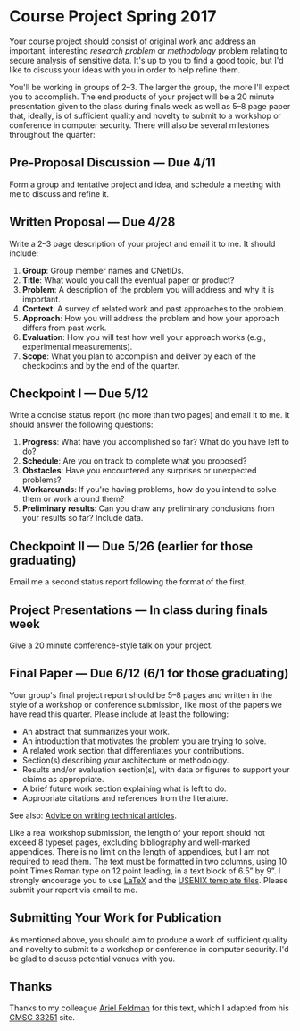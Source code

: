 # Course Project Spring 2017

Your course project should consist of original work and address an important, interesting *research problem* or
*methodology* problem relating to secure analysis of sensitive data. 
It's up to you to find a good topic, but I'd like to discuss your ideas with you in order to help refine them.

You'll be working in groups of 2–3. 
The larger the group, the more I'll expect you to accomplish. 
The end products of your project will be a 20 minute presentation given to the class during finals week as well as 5–8 page paper that, 
ideally, is of sufficient quality and novelty to submit to a workshop or conference in computer security. 
There will also be several milestones throughout the quarter:

## Pre-Proposal Discussion — Due 4/11
Form a group and tentative project and idea, and schedule a meeting with me to discuss and refine it.

## Written Proposal — Due 4/28
Write a 2–3 page description of your project and email it to me. It should include:

1. **Group**: Group member names and CNetIDs.
1. **Title**: What would you call the eventual paper or product?
1. **Problem**: A description of the problem you will address and why it is important.
1. **Context**: A survey of related work and past approaches to the problem.
1. **Approach**: How you will address the problem and how your approach differs from past work.
1. **Evaluation**: How you will test how well your approach works (e.g., experimental measurements).
1. **Scope**: What you plan to accomplish and deliver by each of the checkpoints and by the end of the quarter.

## Checkpoint I — Due 5/12
Write a concise status report (no more than two pages) and email it to me. It should answer the following questions:

1. **Progress**: What have you accomplished so far? What do you have left to do?
1. **Schedule**: Are you on track to complete what you proposed?
1. **Obstacles**: Have you encountered any surprises or unexpected problems?
1. **Workarounds**: If you're having problems, how do you intend to solve them or work around them?
1. **Preliminary results**: Can you draw any preliminary conclusions from your results so far? Include data.

## Checkpoint II — Due 5/26 (earlier for those graduating)
Email me a second status report following the format of the first.

## Project Presentations — In class during finals week
Give a 20 minute conference-style talk on your project.

## Final Paper — Due 6/12 (6/1 for those graduating)
Your group's final project report should be 5–8 pages and written in the style of a workshop or conference submission, like most of the papers we have read this quarter. Please include at least the following:

* An abstract that summarizes your work.
* An introduction that motivates the problem you are trying to solve.
* A related work section that differentiates your contributions.
* Section(s) describing your architecture or methodology.
* Results and/or evaluation section(s), with data or figures to support your claims as appropriate.
* A brief future work section explaining what is left to do.
* Appropriate citations and references from the literature.

See also: [Advice on writing technical articles](http://www.cs.columbia.edu/~hgs/etc/writing-style.html).

Like a real workshop submission, the length of your report should not exceed 8 typeset pages, 
excluding bibliography and well-marked appendices. 
There is no limit on the length of appendices, but I am not required to read them. 
The text must be formatted in two columns, using 10 point Times Roman type on 12 point leading, in a text block of 6.5” by 9”. 
I strongly encourage you to use [LaTeX](http://en.wikibooks.org/wiki/LaTeX) and the [USENIX template files](https://www.usenix.org/events/usenix05/templates.html). Please submit your report via email to me.

## Submitting Your Work for Publication
As mentioned above, you should aim to produce a work of sufficient quality and novelty to submit to a workshop or conference 
in computer security. 
I'd be glad to discuss potential venues with you.

## Thanks

Thanks to my colleague [Ariel Feldman](https://arifeldman.com) for this text, which I adapted from his [CMSC 33251](https://www.classes.cs.uchicago.edu/archive/2017/winter/33251-1/project.html) site.
